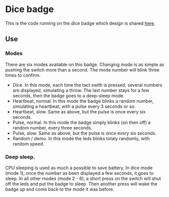 # Dice badge
This is the code running on the dice badge which design is shared [here](https://github.com/troisiemetype/Dice_badge).

## Use
### Modes
There are six modes available on this badge. Changing mode is as simple as pushing the switch more than a second. The mode number will blink three times to confirm.
- Dice. In this mode, each time the tact swith is pressed, several numbers are displayed, simulating a throw. The last number stays for a few seconds, then the badge goes to a deep-sleep mode.
- Heartbeat, normal. In this mode the badge blinks a random number, simulating a heartbeat, with a pulse every 3 seconds or so.
- Heartbeat, slow. Same as above, but the pulse is once every six seconds.
- Pulse, normal. In this mode the badge simply blinks (on then off) a random number, every three seconds.
- Pulse, slow. Same as above, but the pulse is once every six seconds.
- Random / demo. In this mode the leds blinks totaly randomly, with random speed.

### Deep sleep.
CPU sleeping is used as much a possible to save battery. In dice mode (mode 1), once the number as been displayed a few seconds, it goes to sleep. In all other modes (mode 2 - 6), a short press on the switch will shut off the leds and put the badge to sleep. Then another press will wake the badge up and come back to the mode it was before.